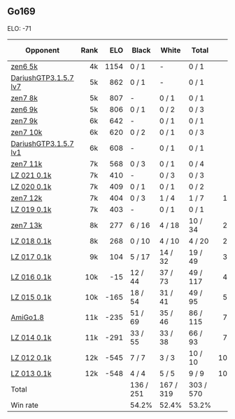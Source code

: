 ## Go169 ##

ELO: -71

Opponent | Rank | ELO | Black | White | Total | Win rate
---------|-----:|----:|-------|-------|-------|-------:
[zen6 5k](zen6%205k.md) | 4k | 1154 | 0 / 1 | - | 0 / 1 | 0.0%
[DariushGTP3.1.5.7 lv7](DariushGTP3.1.5.7%20lv7.md) | 5k | 862 | 0 / 1 | - | 0 / 1 | 0.0%
[zen7 8k](zen7%208k.md) | 5k | 807 | - | 0 / 1 | 0 / 1 | 0.0%
[zen6 9k](zen6%209k.md) | 5k | 806 | 0 / 1 | 0 / 2 | 0 / 3 | 0.0%
[zen7 9k](zen7%209k.md) | 6k | 642 | - | 0 / 1 | 0 / 1 | 0.0%
[zen7 10k](zen7%2010k.md) | 6k | 620 | 0 / 2 | 0 / 1 | 0 / 3 | 0.0%
[DariushGTP3.1.5.7 lv1](DariushGTP3.1.5.7%20lv1.md) | 6k | 608 | - | 0 / 1 | 0 / 1 | 0.0%
[zen7 11k](zen7%2011k.md) | 7k | 568 | 0 / 3 | 0 / 1 | 0 / 4 | 0.0%
[LZ 021 0.1k](LZ%20021%200.1k.md) | 7k | 410 | - | 0 / 3 | 0 / 3 | 0.0%
[LZ 020 0.1k](LZ%20020%200.1k.md) | 7k | 409 | 0 / 1 | 0 / 1 | 0 / 2 | 0.0%
[zen7 12k](zen7%2012k.md) | 7k | 404 | 0 / 3 | 1 / 4 | 1 / 7 | 14.3%
[LZ 019 0.1k](LZ%20019%200.1k.md) | 7k | 403 | - | 0 / 1 | 0 / 1 | 0.0%
[zen7 13k](zen7%2013k.md) | 8k | 277 | 6 / 16 | 4 / 18 | 10 / 34 | 29.4%
[LZ 018 0.1k](LZ%20018%200.1k.md) | 8k | 268 | 0 / 10 | 4 / 10 | 4 / 20 | 20.0%
[LZ 017 0.1k](LZ%20017%200.1k.md) | 9k | 104 | 5 / 17 | 14 / 32 | 19 / 49 | 38.8%
[LZ 016 0.1k](LZ%20016%200.1k.md) | 10k | -15 | 12 / 44 | 37 / 73 | 49 / 117 | 41.9%
[LZ 015 0.1k](LZ%20015%200.1k.md) | 10k | -165 | 18 / 54 | 31 / 41 | 49 / 95 | 51.6%
[AmiGo1.8](AmiGo1.8.md) | 11k | -235 | 51 / 69 | 35 / 46 | 86 / 115 | 74.8%
[LZ 014 0.1k](LZ%20014%200.1k.md) | 11k | -291 | 33 / 55 | 33 / 38 | 66 / 93 | 71.0%
[LZ 012 0.1k](LZ%20012%200.1k.md) | 12k | -545 | 7 / 7 | 3 / 3 | 10 / 10 | 100.0%
[LZ 013 0.1k](LZ%20013%200.1k.md) | 12k | -548 | 4 / 4 | 5 / 5 | 9 / 9 | 100.0%
Total | | | 136 / 251 | 167 / 319 | 303 / 570 | 
Win rate| | | 54.2% | 52.4% | 53.2% | 
